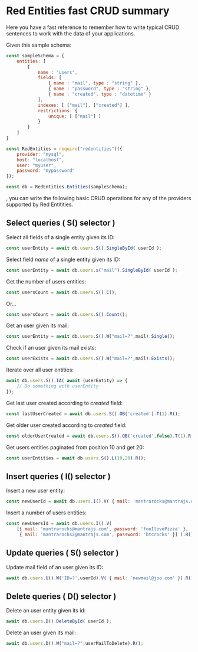 # Red Entities fast CRUD summary

Here you have a fast reference to remember how to write typical CRUD sentences to work with the data of your applications.

Given this sample schema:

```js
const sampleSchema = {
    entities: [
        {
            name : "users",
            fields: [
                { name : "mail", type : "string" },
                { name : "password", type : "string" },
                { name : "created", type : "datetime" }
            ],
            indexes: [ ["mail"], ["created"] ],
            restrictions: {
                unique: [ ["mail"] ]
            }
        }
    ]
}

const RedEntities = require("redentities")({
    provider: "mysql",
    host: "localhost",
    user: "myuser",
    password: "mypassword"
});

const db = RedEntities.Entities(sampleSchema);
```

, you can write the following basic CRUD operations for any of the providers supported by Red Entitities.

## Select queries ( S() selector )

Select all fields of a single entity given its ID:

```js
const userEntity = await db.users.S().SingleById( userId );
```

Select field *name* of a single entity given its ID:

```js
const userEntity = await db.users.s("mail").SingleById( userId );
```

Get the number of users entities:

```js
const usersCount = await db.users.S().C();
```

Or...

```js
const usersCount = await db.users.S().Count();
```

Get an user given its mail: 

```js
const userEntity = await db.users.S().W("mail=?",mail).Single();
```

Check if an user given its mail exists:

```js
const userExists = await db.users.S().W("mail=?",mail).Exists();
```

Iterate over all user entities:

```js
await db.users.S().IA( await (userEntity) => {
    // Do something with userEntity
});
```

Get last user created according to *created* field:

```js
const lastUserCreated = await db.users.S().OB('created').T(1).R();
```

Get older user created according to *created* field:

```js
const olderUserCreated = await db.users.S().OB('created',false).T(1).R();
```

Get users entities paginated from position 10 and get 20:

```js
const userEntities = await db.users.S().L(10,20).R();
```

## Insert queries ( I() selector )

Insert a new user entity:

```js
const newUserId = await db.users.I().V( { mail: 'mantrarocks@mantrajs.com', password: 'fooIlovePizza' } ).R();
```

Insert a number of users entities:

```js
const newUsersId = await db.users.I().V( 
    [{ mail: 'mantrarocks@mantrajs.com', password: 'fooIlovePizza' },
     { mail: 'mantrarocks2@mantrajs.com', password: 'btcrocks' }] ).R();
```

## Update queries ( S() selector )

Update mail field of an user given its ID:

```js
await db.users.U().W('ID=?',userId).V( { mail: 'newmail@joo.com' }).R();
```

## Delete queries ( D() selector )

Delete an user entity given its id:

```js
await db.users.D().DeleteById( userId );
```

Delete an user given its mail:

```js
await db.users.D().W("mail=?",userMailToDelete).R();
```